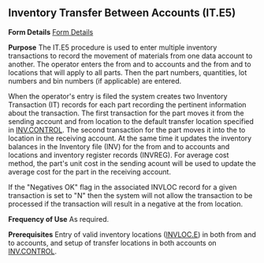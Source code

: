 ## Inventory Transfer Between Accounts (IT.E5)
<PageHeader />

**Form Details**
[Form Details](../IT-E5-1/README.md)

**Purpose**
The IT.E5 procedure is used to enter multiple inventory transactions to record
the movement of materials from one data account to another. The operator
enters the from and to accounts and the from and to locations that will apply
to all parts. Then the part numbers, quantities, lot numbers and bin numbers
(if applicable) are entered.

When the operator's entry is filed the system creates two Inventory
Transaction (IT) records for each part recording the pertinent information
about the transaction. The first transaction for the part moves it from the
sending account and from location to the default transfer location specified
in [INV.CONTROL](../INV-CONTROL/README.md). The second transaction for the part moves
it into the to location in the receiving account. At the same time it updates
the inventory balances in the Inventory file (INV) for the from and to
accounts and locations and inventory register records (INVREG). For average
cost method, the part's unit cost in the sending acount will be used to update
the average cost for the part in the receiving account.

If the "Negatives OK" flag in the associated INVLOC record for a given
transaction is set to "N" then the system will not allow the transaction to be
processed if the transaction will result in a negative at the from location.

**Frequency of Use**
As required.

**Prerequisites**
Entry of valid inventory locations ([INVLOC.E](../INVLOC-E/README.md)) in both from and
to accounts, and setup of transfer locations in both accounts on
[INV.CONTROL](../INV-CONTROL/README.md).

<badge text= "Version 8.10.57 " vertical="middle" />

<PageFooter />
